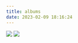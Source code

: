 ```yaml
---
title: albums
date: 2023-02-09 18:16:24
---
```


![](https://cdn.staticaly.com/gh/ScumTB/blogpictures@master/test/2023-02-18_19-20.png)
![](https://cdn.staticaly.com/gh/ScumTB/blogpictures@master/test/ShangHai.jpg)
